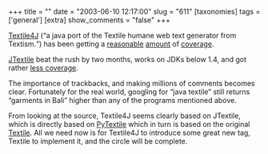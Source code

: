 +++
title = ""
date = "2003-06-10 12:17:00"
slug = "611"
[taxonomies]
tags = ['general']
[extra]
show_comments = "false"
+++

[Textile4J](http://www.javaslash.org/blog/java/?permalink=357FFCFAAF9C1D305279048E0525A7E1.txt) (<q cite="http://www.javaslash.org/blog/java/?permalink=357FFCFAAF9C1D305279048E0525A7E1.txt">a java port of the Textile humane web text generator from Textism.</q>) has been getting a [reasonable](http://www.rollerweblogger.org/comments/roller/Weblog/credit_where_credit_is_due) [amount](http://www.thauvin.net/blog/news.jsp?date=2003-06-05&-action=%3C&-orderby=date%20DESC) of [coverage](http://blogs.atlassian.com/rebelutionary/archives/000144.html).

[JTextile](http://pipthepixie.tripod.com/code/jtextile.html) beat the rush by two months, works on JDKs below 1.4, and got rather [less coverage](http://diveintomark.org/archives/2003/04/23/in_brief_insomniac_edition.html).

The importance of trackbacks, and making millions of comments becomes clear. Fortunately for the real world, googling for “java textile” still returns “garments in Bali” higher than any of the programs mentioned above.

From looking at the source, Textile4J seems clearly based on JTextile, which is directly based on [PyTextile](http://www.diveintomark.org/projects/pytextile/) which in turn is based on the original [Textile](http://www.textism.com/tools/textile/index.html). All we need now is for Textile4J to introduce some great new tag, Textile to implement it, and the circle will be complete.
